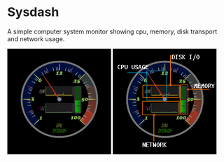 # Sysdash

A simple computer system monitor showing cpu, memory, disk transport and network usage.

![shot](https://github.com/ZhangTe/rainmeter-system-monitor/blob/main/screenshot/dashorigin.png)
![help](https://github.com/ZhangTe/rainmeter-system-monitor/blob/main/screenshot/dashparts.png)